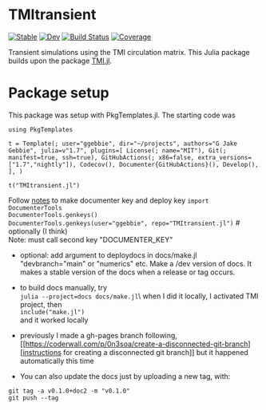 # TMItransient

[![Stable](https://img.shields.io/badge/docs-stable-blue.svg)](https://ggebbie.github.io/TMItransient.jl/stable)
[![Dev](https://img.shields.io/badge/docs-dev-blue.svg)](https://ggebbie.github.io/TMItransient.jl/dev)
[![Build Status](https://github.com/ggebbie/TMItransient.jl/actions/workflows/CI.yml/badge.svg?branch=main)](https://github.com/ggebbie/TMItransient.jl/actions/workflows/CI.yml?query=branch%3Amain)
[![Coverage](https://codecov.io/gh/ggebbie/TMItransient.jl/branch/main/graph/badge.svg)](https://codecov.io/gh/ggebbie/TMItransient.jl)

Transient simulations using the TMI circulation matrix. This Julia package builds upon 
the package [TMI.jl](https://github.com/ggebbie/TMI.jl).

# Package setup

This package was setup with PkgTemplates.jl. The starting code was

```
using PkgTemplates

t = Template(; user="ggebbie", dir="~/projects", authors="G Jake Gebbie", julia=v"1.7", plugins=[ License(; name="MIT"), Git(; manifest=true, ssh=true), GitHubActions(; x86=false, extra_versions=["1.7","nightly"]), Codecov(), Documenter{GitHubActions}(), Develop(), ], )

t("TMItransient.jl")
```

Follow [notes](https://m3g.github.io/JuliaNotes.jl/stable/publish_docs/) to make documenter key and deploy key 
`import DocumenterTools`\
`DocumenterTools.genkeys()`\
`DocumenterTools.genkeys(user="ggebbie", repo="TMItransient.jl")` # optionally (I think)\
Note: must call second key "DOCUMENTER_KEY"

- optional: add argument to deploydocs in docs/make.jl "devbranch="main" or "numerics" etc. Make a /dev version of docs. It makes a stable version of the docs when a release or tag occurs.

- to build docs manually, try \
`julia --project=docs docs/make.jl`\ 
when I did it locally, I activated TMI project, then \
`include("make.jl")`\
and it worked locally

- previously I made a gh-pages branch following,  [[https://coderwall.com/p/0n3soa/create-a-disconnected-git-branch][instructions for creating a disconnected git branch]] but it happened automatically this time

- You can also update the docs just by uploading a new tag, with:

`git tag -a v0.1.0+doc2 -m "v0.1.0"`\
`git push --tag`
